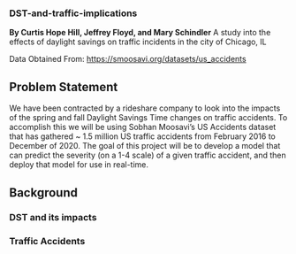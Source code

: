 ### DST-and-traffic-implications ###
**By Curtis Hope Hill, Jeffrey Floyd, and Mary Schindler**
A study into the effects of daylight savings on traffic incidents in the city of Chicago, IL

Data Obtained From: https://smoosavi.org/datasets/us_accidents

## Problem Statement
We have been contracted by a rideshare company to look into the impacts of the spring and fall Daylight Savings Time changes on traffic accidents. To accomplish this we will be using Sobhan Moosavi’s US Accidents dataset that has gathered ~ 1.5 million US traffic accidents from February 2016 to December of 2020. The goal of this project will be to develop a model that can predict the severity (on a 1-4 scale) of a given traffic accident, and then deploy that model for use in real-time. 

## Background

### DST and its impacts

###  Traffic Accidents